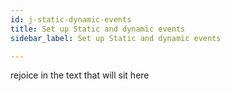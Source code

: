 ```yaml
---
id: j-static-dynamic-events
title: Set up Static and dynamic events
sidebar_label: Set up Static and dynamic events

---
```

rejoice in the text that will sit here